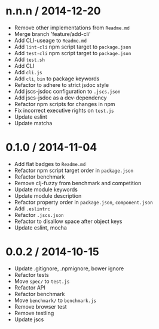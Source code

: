 
n.n.n / 2014-12-20
==================

  * Remove other implementations from `Readme.md`
  * Merge branch 'feature/add-cli'
  * Add CLI-useage to `Readme.md`
  * Add `lint-cli` npm script target to `package.json`
  * Add `test-cli` npm script target to `package.json`
  * Add `test.sh`
  * Add CLI
  * Add `cli.js`
  * Add `cli`, `bin` to package keywords
  * Refactor to adhere to strict jsdoc style
  * Add jscs-jsdoc configuration to `.jscs.json`
  * Add jscs-jsdoc as a dev-dependency
  * Refactor npm scripts for changes in npm
  * Fix incorrect executive rights on `test.js`
  * Update eslint
  * Update matcha

0.1.0 / 2014-11-04
==================

 * Add flat badges to `Readme.md`
 * Refactor npm script target order in `package.json`
 * Refactor benchmark
 * Remove clj-fuzzy from benchmark and competition
 * Update module keywords
 * Update module description
 * Refactor property order in `package.json`, `component.json`
 * Add `.eslintrc`
 * Refactor `.jscs.json`
 * Refactor to disallow space after object keys
 * Update eslint, mocha

0.0.2 / 2014-10-15
==================

 * Update .gitignore, .npmignore, bower ignore
 * Refactor tests
 * Move `spec/` to `test.js`
 * Refactor API
 * Refactor benchmark
 * Move `benchmark/` to `benchmark.js`
 * Remove browser test
 * Remove testling
 * Update jscs
